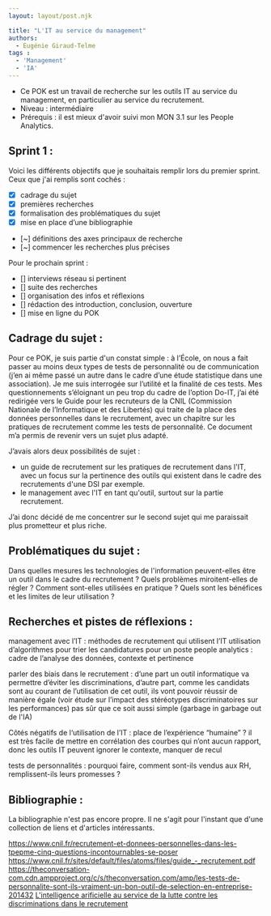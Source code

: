 ```yaml
---
layout: layout/post.njk

title: "L'IT au service du management"
authors:
  - Eugénie Giraud-Telme
tags :
  - 'Management'
  - 'IA'
---
```

<!-- début résumé -->

- Ce POK est un travail de recherche sur les outils IT au service du management, en particulier au service du recrutement.
- Niveau : intermédiaire
- Prérequis : il est mieux d'avoir suivi mon MON 3.1 sur les People Analytics.

<!-- fin résumé -->

## Sprint 1 : 

Voici les différents objectifs que je souhaitais remplir lors du premier sprint. Ceux que j'ai remplis sont cochés : 
- [X] cadrage du sujet
- [X] premières recherches
- [X] formalisation des problématiques du sujet
- [X] mise en place d’une bibliographie
- [~] définitions des axes principaux de recherche
- [~] commencer les recherches plus précises

Pour le prochain sprint : 
- [] interviews réseau si pertinent
- [] suite des recherches
- [] organisation des infos et réflexions
- [] rédaction des introduction, conclusion, ouverture
- [] mise en ligne du POK

## Cadrage du sujet :

Pour ce POK, je suis partie d'un constat simple : à l’École, on nous a fait passer au moins deux types de tests de personnalité ou de communication (j’en ai même passé un autre dans le cadre d’une étude statistique dans une association). Je me suis interrogée sur l’utilité et la finalité de ces tests. Mes questionnements s’éloignant un peu trop du cadre de l’option Do-IT, j’ai été redirigée vers le Guide pour les recruteurs de la CNIL (Commission Nationale de l’Informatique et des Libertés) qui traite de la place des données personnelles dans le recrutement, avec un chapitre sur les pratiques de recrutement comme les tests de personnalité. Ce document m’a permis de revenir vers un sujet plus adapté. 

J’avais alors deux possibilités de sujet : 
- un guide de recrutement sur les pratiques de recrutement dans l'IT, avec un focus sur la pertinence des outils qui existent dans le cadre des recrutements d'une DSI par exemple.
- le management avec l'IT en tant qu'outil, surtout sur la partie recrutement.

J’ai donc décidé de me concentrer sur le second sujet qui me paraissait plus prometteur et plus riche.

## Problématiques du sujet :

Dans quelles mesures les technologies de l'information peuvent-elles être un outil dans le cadre du recrutement ?
Quels problèmes miroitent-elles de régler ?
Comment sont-elles utilisées en pratique ?
Quels sont les bénéfices et les limites de leur utilisation ?

## Recherches et pistes de réflexions :

management avec l’IT : méthodes de recrutement qui utilisent l’IT
utilisation d’algorithmes pour trier les candidatures pour un poste
people analytics : cadre de l’analyse des données, contexte et pertinence

parler des biais dans le recrutement : d’une part un outil informatique va permettre d’éviter les discriminations, d’autre part, comme les candidats sont au courant de l’utilisation de cet outil, ils vont pouvoir réussir de manière égale (voir étude sur l’impact des stéréotypes discriminatoires sur les performances)
pas sûr que ce soit aussi simple (garbage in garbage out de l'IA)

Côtés négatifs de l‘utilisation de l’IT : place de l’expérience “humaine” ? il est très facile de mettre en corrélation des courbes qui n’ont aucun rapport, donc les outils IT peuvent ignorer le contexte, manquer de recul

tests de personnalités : pourquoi faire, comment sont-ils vendus aux RH, remplissent-ils leurs promesses ?

## Bibliographie :

La bibliographie n'est pas encore propre. Il ne s'agit pour l'instant que d'une collection de liens et d'articles intéressants.

https://www.cnil.fr/recrutement-et-donnees-personnelles-dans-les-tpepme-cinq-questions-incontournables-se-poser
https://www.cnil.fr/sites/default/files/atoms/files/guide_-_recrutement.pdf 
https://theconversation-com.cdn.ampproject.org/c/s/theconversation.com/amp/les-tests-de-personnalite-sont-ils-vraiment-un-bon-outil-de-selection-en-entreprise-201432
[L'intelligence arificielle au service de la lutte contre les discriminations dans le recrutement](./../Lacroux-et-Martin-Lacroux-2021-L-Intelligence-artificielle-au-service-de-la-lutte.pdf)